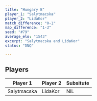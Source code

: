 ```yaml
---
title: "Hungary B"
player_1: "Salytmacska"
player_2: "LidaKor"
match_difference: "0-1"
map_difference: "1-3"
seed: "#79"
average_elo: "1543"
excerpt: "Salytmacska and LidaKor"
status: "DNQ"

---
```

## Players

| Player 1 | Player 2 | Subsitute |
| -- | -- | -- |
| Salytmacska | LidaKor | NIL |

